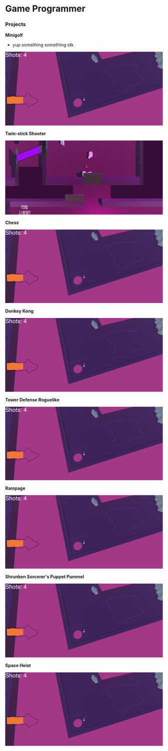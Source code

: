 # Game Programmer

### Projects
**Minigolf**
- yup something something idk

![Minigolf](/assets/img/Minigolf.png)

**Twin-stick Shooter**

![Twin-stick Shooter](/assets/img/Twinstick-Shooter.png)

**Chess**

![Minigolf](/assets/img/Minigolf.png)

**Donkey Kong**

![Minigolf](/assets/img/Minigolf.png)

**Tower Defense Roguelike**

![Minigolf](/assets/img/Minigolf.png)

**Rampage**

![Minigolf](/assets/img/Minigolf.png)

**Shrunken Sorcerer's Puppet Pummel**

![Minigolf](/assets/img/Minigolf.png)

**Space Heist**

![Minigolf](/assets/img/Minigolf.png)


